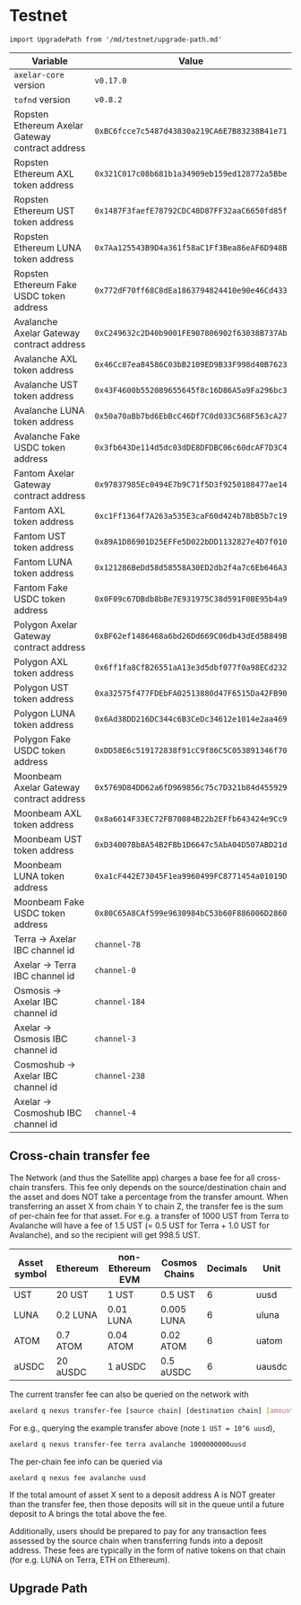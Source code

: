 # Testnet

```mdx-code-block
import UpgradePath from '/md/testnet/upgrade-path.md'
```

| Variable                                         | Value                                        |
| ------------------------------------------------ | -------------------------------------------- |
| `axelar-core` version                            | `v0.17.0`                                    |
| `tofnd` version                                  | `v0.8.2`                                     |
| Ropsten Ethereum Axelar Gateway contract address | `0xBC6fcce7c5487d43830a219CA6E7B83238B41e71` |
| Ropsten Ethereum AXL token address               | `0x321C017c08b681b1a34909eb159ed128772a5Bbe` |
| Ropsten Ethereum UST token address               | `0x1487F3faefE78792CDC48D87FF32aaC6650fd85f` |
| Ropsten Ethereum LUNA token address              | `0x7Aa125543B9D4a361f58aC1Ff3Bea86eAF6D948B` |
| Ropsten Ethereum Fake USDC token address         | `0x772dF70ff68C8dEa1863794824410e90e46Cd433` |
| Avalanche Axelar Gateway contract address        | `0xC249632c2D40b9001FE907806902f63038B737Ab` |
| Avalanche AXL token address                      | `0x46Cc87ea84586C03bB2109ED9B33F998d40B7623` |
| Avalanche UST token address                      | `0x43F4600b552089655645f8c16D86A5a9Fa296bc3` |
| Avalanche LUNA token address                     | `0x50a70aBb7bd6EbBcC46Df7C0d033C568F563cA27` |
| Avalanche Fake USDC token address                | `0x3fb643De114d5dc03dDE8DFDBC06c60dcAF7D3C4` |
| Fantom Axelar Gateway contract address           | `0x97837985Ec0494E7b9C71f5D3f9250188477ae14` |
| Fantom AXL token address                         | `0xc1Ff1364f7A263a535E3caF60d424b78bB5b7c19` |
| Fantom UST token address                         | `0x89A1D86901D25EFFe5D022bDD1132827e4D7f010` |
| Fantom LUNA token address                        | `0x121286BeDd58d58558A30ED2db2f4a7c6Eb646A3` |
| Fantom Fake USDC token address                   | `0x0F09c67DBdb8bBe7E931975C38d591F0BE95b4a9` |
| Polygon Axelar Gateway contract address          | `0xBF62ef1486468a6bd26Dd669C06db43dEd5B849B` |
| Polygon AXL token address                        | `0x6ff1fa8CfB26551aA13e3d5dbf077f0a98ECd232` |
| Polygon UST token address                        | `0xa32575f477FDEbFA02513880d47F6515Da42FB90` |
| Polygon LUNA token address                       | `0x6Ad38DD216DC344c6B3CeDc34612e1014e2aa469` |
| Polygon Fake USDC token address                  | `0xDD58E6c519172838f91cC9f86C5C053891346f70` |
| Moonbeam Axelar Gateway contract address         | `0x5769D84DD62a6fD969856c75c7D321b84d455929` |
| Moonbeam AXL token address                       | `0x8a6614F33EC72FB70084B22b2EFfb643424e9Cc9` |
| Moonbeam UST token address                       | `0xD34007Bb8A54B2FBb1D6647c5AbA04D507ABD21d` |
| Moonbeam LUNA token address                      | `0xa1cF442E73045F1ea9960499FC8771454a01019D` |
| Moonbeam Fake USDC token address                 | `0x80C65A8CAf599e9630984bC53b60F886006D2860` |
| Terra -> Axelar IBC channel id                   | `channel-78`                                 |
| Axelar -> Terra IBC channel id                   | `channel-0`                                  |
| Osmosis -> Axelar IBC channel id                 | `channel-184`                                |
| Axelar -> Osmosis IBC channel id                 | `channel-3`                                  |
| Cosmoshub -> Axelar IBC channel id               | `channel-238`                                |
| Axelar -> Cosmoshub IBC channel id               | `channel-4`                                  |

## Cross-chain transfer fee

The Network (and thus the Satellite app) charges a base fee for all cross-chain transfers.
This fee only depends on the source/destination chain and the asset and does NOT take a percentage from the transfer amount.
When transferring an asset X from chain Y to chain Z, the transfer fee is the sum of per-chain fee for that asset.
For e.g. a transfer of 1000 UST from Terra to Avalanche will have a fee of 1.5 UST (= 0.5 UST for Terra + 1.0 UST for Avalanche), and so the recipient will get 998.5 UST.

| Asset symbol | Ethereum | non-Ethereum EVM | Cosmos Chains  | Decimals  | Unit     |
| ------------ | -------- | ---------------- | -------------- | --------- | -------- |
| UST          | 20 UST   | 1 UST            | 0.5 UST        | 6         | uusd     |
| LUNA         | 0.2 LUNA | 0.01 LUNA        | 0.005 LUNA     | 6         | uluna    |
| ATOM         | 0.7 ATOM | 0.04 ATOM        | 0.02 ATOM      | 6         | uatom    |
| aUSDC        | 20 aUSDC | 1 aUSDC          | 0.5 aUSDC      | 6         | uausdc   |

The current transfer fee can also be queried on the network with

```bash
axelard q nexus transfer-fee [source chain] [destination chain] [amount]
```

For e.g., querying the example transfer above (note `1 UST = 10^6 uusd`),

```bash
axelard q nexus transfer-fee terra avalanche 1000000000uusd
```

The per-chain fee info can be queried via

```bash
axelard q nexus fee avalanche uusd
```

If the total amount of asset X sent to a deposit address A is NOT greater than the transfer fee,
then those deposits will sit in the queue until a future deposit to A brings the total above the fee.

Additionally, users should be prepared to pay for any transaction fees assessed by the source chain when transferring funds into a deposit address.
These fees are typically in the form of native tokens on that chain (for e.g. LUNA on Terra, ETH on Ethereum).

## Upgrade Path

<UpgradePath />

